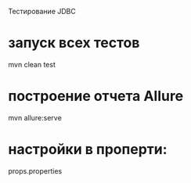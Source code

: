 Тестирование JDBC

# запуск всех тестов
mvn clean test

# построение отчета Allure
mvn allure:serve

# настройки в проперти:
props.properties

